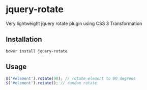 jquery-rotate
=============

Very lightweight jquery rotate plugin using CSS 3 Transformation

## Installation

```
bower install jquery-rotate
```

## Usage

```javascript
$('#element').rotate(90); // rotate element to 90 degrees
$('#element').rotate(); // random rotate
```